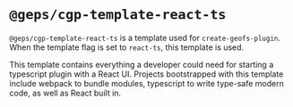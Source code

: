 # `@geps/cgp-template-react-ts`

`@geps/cgp-template-react-ts` is a template used for `create-geofs-plugin`. When the template flag is set to `react-ts`, this template is used.

This template contains everything a developer could need for starting a typescript plugin with a React UI. Projects bootstrapped with this template include webpack to bundle modules, typescript to write type-safe modern code, as well as React built in.
